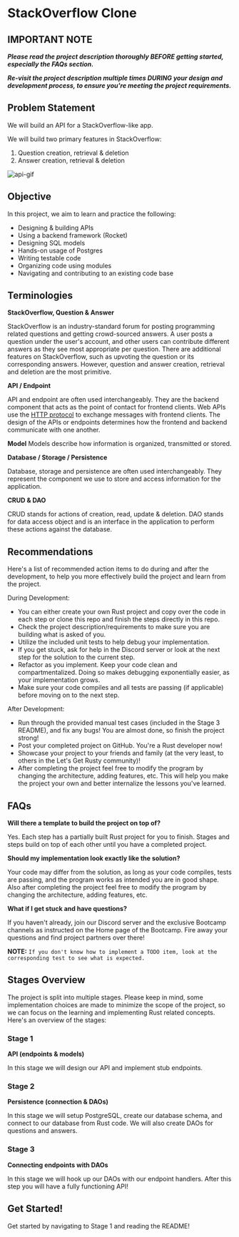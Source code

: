 # StackOverflow Clone

## IMPORTANT NOTE

**_Please read the project description thoroughly BEFORE getting started, especially the FAQs section._**

**_Re-visit the project description multiple times DURING your design and development process, to ensure you're meeting the project requirements._**

## Problem Statement

We will build an API for a StackOverflow-like app.

We will build two primary features in StackOverflow:

1. Question creation, retrieval & deletion
2. Answer creation, retrieval & deletion

![api-gif](./api.gif)

## Objective

In this project, we aim to learn and practice the following:

- Designing & building APIs
- Using a backend framework (Rocket)
- Designing SQL models
- Hands-on usage of Postgres
- Writing testable code
- Organizing code using modules
- Navigating and contributing to an existing code base

## Terminologies

**StackOverflow, Question & Answer**

StackOverflow is an industry-standard forum for posting programming related questions and getting crowd-sourced answers. A user posts a question under the user's account, and other users can contribute different answers as they see most appropriate per question. There are additional features on StackOverflow, such as upvoting the question or its corresponding answers. However, question and answer creation, retrieval and deletion are the most primitive.

**API / Endpoint**

API and endpoint are often used interchangeably. They are the backend component that acts as the point of contact for frontend clients. Web APIs use the [HTTP protocol](https://developer.mozilla.org/en-US/docs/Web/HTTP/Overview) to exchange messages with frontend clients. The design of the APIs or endpoints determines how the frontend and backend communicate with one another.

**Model**
Models describe how information is organized, transmitted or stored.

**Database / Storage / Persistence**

Database, storage and persistence are often used interchangeably. They represent the component we use to store and access information for the application.

**CRUD & DAO**

CRUD stands for actions of creation, read, update & deletion. DAO stands for data access object and is an interface in the application to perform these actions against the database.

## Recommendations

Here's a list of recommended action items to do during and after the development, to help you more effectively build the project and learn from the project.

During Development:

- You can either create your own Rust project and copy over the code in each step or clone this repo and finish the steps directly in this repo.
- Check the project description/requirements to make sure you are building what is asked of you.
- Utilize the included unit tests to help debug your implementation.
- If you get stuck, ask for help in the Discord server or look at the next step for the solution to the current step.
- Refactor as you implement. Keep your code clean and compartmentalized. Doing so makes debugging exponentially easier, as your implementation grows.
- Make sure your code compiles and all tests are passing (if applicable) before moving on to the next step.

After Development:

- Run through the provided manual test cases (included in the Stage 3 README), and fix any bugs! You are almost done, so finish the project strong!
- Post your completed project on GitHub. You're a Rust developer now!
- Showcase your project to your friends and family (at the very least, to others in the Let's Get Rusty community)!
- After completing the project feel free to modify the program by changing the architecture, adding features, etc. This will help you make the project your own and better internalize the lessons you've learned.

## FAQs

**Will there a template to build the project on top of?**

Yes. Each step has a partially built Rust project for you to finish. Stages and steps build on top of each other until you have a completed project.

**Should my implementation look exactly like the solution?**

Your code may differ from the solution, as long as your code compiles, tests are passing, and the program works as intended you are in good shape. Also after completing the project feel free to modify the program by changing the architecture, adding features, etc.

**What if I get stuck and have questions?**

If you haven't already, join our Discord server and the exclusive Bootcamp channels as instructed on the Home page of the Bootcamp. Fire away your questions and find project partners over there!

**NOTE:** `If you don't know how to implement a TODO item, look at the corresponding test to see what is expected.`

## Stages Overview

The project is split into multiple stages. Please keep in mind, some implementation choices are made to minimize the scope of the project, so we can focus on the learning and implementing Rust related concepts. Here's an overview of the stages:

### Stage 1

**API (endpoints & models)**

In this stage we will design our API and implement stub endpoints.

### Stage 2

**Persistence (connection & DAOs)**

In this stage we will setup PostgreSQL, create our database schema, and connect to our database from Rust code. We will also create DAOs for questions and answers.

### Stage 3

**Connecting endpoints with DAOs**

In this stage we will hook up our DAOs with our endpoint handlers. After this step you will have a fully functioning API!

## Get Started!

Get started by navigating to Stage 1 and reading the README!
